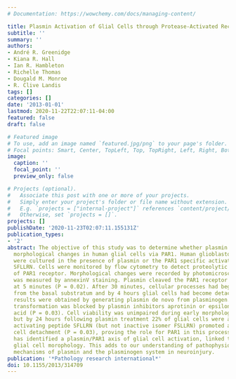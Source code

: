 ```yaml
---
# Documentation: https://wowchemy.com/docs/managing-content/

title: Plasmin Activation of Glial Cells through Protease-Activated Receptor 1.
subtitle: ''
summary: ''
authors:
- André R. Greenidge
- Kiana R. Hall
- Ian R. Hambleton
- Richelle Thomas
- Dougald M. Monroe
- R. Clive Landis
tags: []
categories: []
date: '2013-01-01'
lastmod: 2020-11-22T22:07:11-04:00
featured: false
draft: false

# Featured image
# To use, add an image named `featured.jpg/png` to your page's folder.
# Focal points: Smart, Center, TopLeft, Top, TopRight, Left, Right, BottomLeft, Bottom, BottomRight.
image:
  caption: ''
  focal_point: ''
  preview_only: false

# Projects (optional).
#   Associate this post with one or more of your projects.
#   Simply enter your project's folder or file name without extension.
#   E.g. `projects = ["internal-project"]` references `content/project/deep-learning/index.md`.
#   Otherwise, set `projects = []`.
projects: []
publishDate: '2020-11-23T02:07:11.155131Z'
publication_types:
- '2'
abstract: The objective of this study was to determine whether plasmin could induce
  morphological changes in human glial cells via PAR1. Human glioblastoma A172 cells
  were cultured in the presence of plasmin or the PAR1 specific activating hexapeptide,
  SFLLRN. Cells were monitored by flow cytometry to detect proteolytic activation
  of PAR1 receptor. Morphological changes were recorded by photomicroscopy and apoptosis
  was measured by annexinV staining. Plasmin cleaved the PAR1 receptor on glial cells
  at 5 minutes (P = 0.02). After 30 minutes, cellular processes had begun to retract
  from the basal substratum and by 4 hours glial cells had become detached. Similar
  results were obtained by generating plasmin de novo from plasminogen. Morphological
  transformation was blocked by plasmin inhibitors aprotinin or epsilon-aminocaproic
  acid (P = 0.03). Cell viability was unimpaired during early morphological changes,
  but by 24 hours following plasmin treatment 22% of glial cells were apoptotic. PAR1
  activating peptide SFLLRN (but not inactive isomer FSLLRN) promoted analogous glial
  cell detachment (P = 0.03), proving the role for PAR1 in this process. This study
  has identified a plasmin/PAR1 axis of glial cell activation, linked to changes in
  glial cell morophology. This adds to our understanding of pathophysiological disease
  mechanisms of plasmin and the plasminogen system in neuroinjury.
publication: '*Pathology research international*'
doi: 10.1155/2013/314709
---
```


